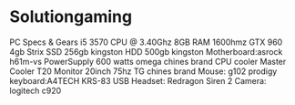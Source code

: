 # Solutiongaming
PC Specs & Gears
i5 3570 CPU @ 3.40Ghz
8GB RAM 1600hmz
GTX 960 4gb Strix 
SSD 256gb kingston
HDD 500gb kingston
Motherboard:asrock h61m-vs
PowerSupply 600 watts omega chines brand
CPU cooler Master Cooler T20
Monitor 20inch 75hz TG chines brand 
Mouse: g102 prodigy 
keyboard:A4TECH KRS-83 USB
Headset: Redragon Siren 2
Camera: logitech c920
